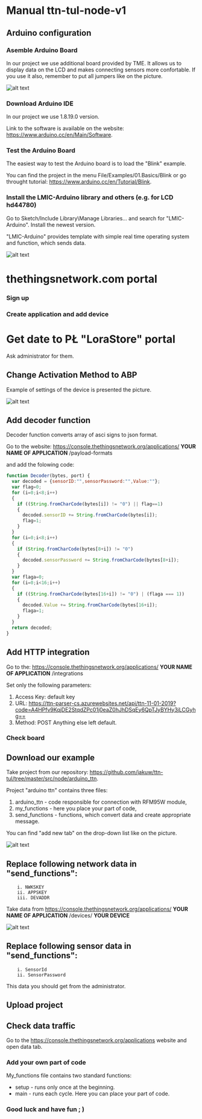 # Manual ttn-tul-node-v1

## Arduino configuration
### Asemble Arduino Board
In our project we use additional board provided by TME. It allows us to display data on the LCD and makes connecting sensors more confortable. If you use it also, remember to put all jumpers like on the picture.

![alt text](./TME_board.png "Logo Title Text 1")

### Download Arduino IDE

In our project we use 1.8.19.0 version. 

Link to the software is available on the website: https://www.arduino.cc/en/Main/Software. 

### Test the Arduino Board 

The easiest way to test the Arduino board is to load the "Blink" example.

You can find the project in the menu File/Examples/01.Basics/Blink or go throught tutorial: https://www.arduino.cc/en/Tutorial/Blink.

### Install the LMIC-Arduino library and others (e.g. for LCD hd44780)

Go to Sketch/Include Library\Manage Libraries... and search for "LMIC-Arduino". Install the newest version.

"LMIC-Arduino" provides template with simple real time operating system and function, which sends data.

![alt text](./libraries.png "Logo Title Text 1")

# thethingsnetwork.com portal

### Sign up

### Create application and add device

# Get date to PŁ "LoraStore" portal
Ask administrator for them.
## Change Activation Method to ABP

Example of settings of the device is presented the picture.

![alt text](./device_settings.png "Logo Title Text 1")

## Add decoder function

Decoder function converts array of asci signs to json format.

Go to the website: https://console.thethingsnetwork.org/applications/ **YOUR NAME OF APPLICATION** /payload-formats 

and add the folowing code:

```javascript
function Decoder(bytes, port) {
  var decoded = {sensorID:"",sensorPassword:"",Value:""};
  var flag=0;
  for (i=0;i<8;i++)
  {
    if ((String.fromCharCode(bytes[i]) != "0") || flag==1)
    {
      decoded.sensorID += String.fromCharCode(bytes[i]);
      flag=1;
    }
  }
  for (i=0;i<8;i++)
  {
    if (String.fromCharCode(bytes[8+i]) != "0")
    {
      decoded.sensorPassword += String.fromCharCode(bytes[8+i]);
    }
  }
  var flaga=0;
  for (i=0;i<16;i++)
  {
    if ((String.fromCharCode(bytes[16+i]) != "0") | (flaga === 1))
    {
      decoded.Value += String.fromCharCode(bytes[16+i]);
      flaga=1;
    }
  }
  return decoded;
}
```

## Add HTTP integration


Go to the: https://console.thethingsnetwork.org/applications/ **YOUR NAME OF APPLICATION** /integrations

Set only the following parameters:
1. Access Key: default key
2. URL: https://ttn-parser-cs.azurewebsites.net/api/ttn-11-01-2019?code=A4HPfv9KqjDE2StqdZPc01j0eaZ0hJhDSqEy6QpTJyBYHy3jLCGyhg==
3. Method: POST
Anything else left default.

### Check board
## Download our example

Take project from our repository: https://github.com/jakuw/ttn-tul/tree/master/src/node/arduino_ttn.

Project "arduino ttn" contains three files:
1. arduino_ttn - code responsible for connection with RFM95W module,
2. my_functions - here you place your part of code,
3. send_functions - functions, which convert data and create appropriate message.

You can find "add new tab" on the drop-down list like on the picture.

![alt text](./list_new_tab.png "Logo Title Text 1")

## Replace following network data in "send_functions":
 		i. NWKSKEY
		ii. APPSKEY
		iii. DEVADDR
Take data from https://console.thethingsnetwork.org/applications/ **YOUR NAME OF APPLICATION** /devices/ **YOUR DEVICE**

![alt text](./data1.png "Logo Title Text 1")
		
## Replace following sensor data in "send_functions":
  		i. SensorId
 		ii. SensorPassword
This data you should get from the administrator.		
		
## Upload project
## Check data traffic

Go to the https://console.thethingsnetwork.org/applications website and open data tab.

### Add your own part of code
My_functions file contains two standard functions: 
- setup - runs only once at the beginning.
- main - runs each cycle.
Here you can place your part of code.
### Good luck and have fun ; )
